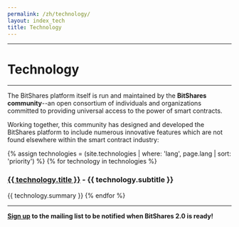 ```yaml
---
permalink: /zh/technology/
layout: index_tech
title: Technology
---
```


--------

# Technology

--------


The BitShares platform itself is run and maintained by the **BitShares community**--an open consortium of individuals
and organizations committed to providing universal access to the power of smart contracts.

Working together, this community has designed and developed the BitShares platform to include numerous innovative
features which are not found elsewhere within the smart contract industry:


{% assign technologies = (site.technologies | where: 'lang', page.lang | sort: 'priority') %}
{% for technology in technologies  %}

### <a href="{{ technology.url }}">{{ technology.title }}</a> - {{ technology.subtitle }}
{{ technology.summary }}
{% endfor %}

---

**<a href="/">Sign up</a> to the mailing list to be notified when BitShares 2.0 is ready!**
